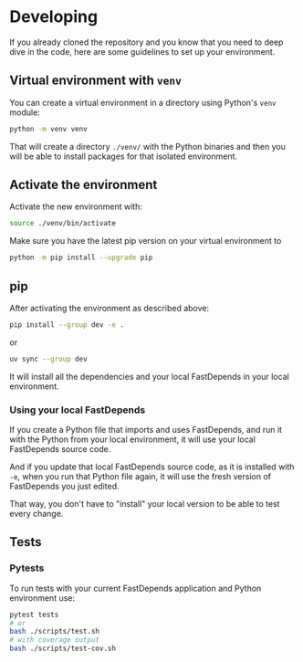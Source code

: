 # Developing

If you already cloned the repository and you know that you need to deep dive in the code, here are some guidelines to set up your environment.

## Virtual environment with `venv`

You can create a virtual environment in a directory using Python's `venv` module:

```bash
python -m venv venv
```

That will create a directory `./venv/` with the Python binaries and then you will be able to install packages for that isolated environment.

## Activate the environment

Activate the new environment with:

```bash
source ./venv/bin/activate
```

Make sure you have the latest pip version on your virtual environment to

```bash
python -m pip install --upgrade pip
```

## pip

After activating the environment as described above:

```bash
pip install --group dev -e .
```

or

```bash
uv sync --group dev
```

It will install all the dependencies and your local FastDepends in your local environment.

### Using your local FastDepends

If you create a Python file that imports and uses FastDepends, and run it with the Python from your local environment, it will use your local FastDepends source code.

And if you update that local FastDepends source code, as it is installed with `-e`, when you run that Python file again, it will use the fresh version of FastDepends you just edited.

That way, you don't have to "install" your local version to be able to test every change.

## Tests

### Pytests

To run tests with your current FastDepends application and Python environment use:

```bash
pytest tests
# or
bash ./scripts/test.sh
# with coverage output
bash ./scripts/test-cov.sh
```
